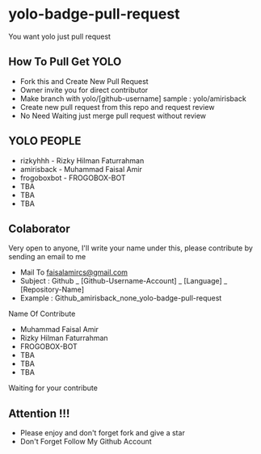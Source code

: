 # yolo-badge-pull-request
You want yolo just pull request

## How To Pull Get YOLO
- Fork this and Create New Pull Request
- Owner invite you for direct contributor
- Make branch with yolo/[github-username] sample : yolo/amirisback
- Create new pull request from this repo and request review
- No Need Waiting just merge pull request without review

## YOLO PEOPLE
- rizkyhhh - Rizky Hilman Faturrahman
- amirisback - Muhammad Faisal Amir
- frogoboxbot - FROGOBOX-BOT
- TBA
- TBA
- TBA

## Colaborator
Very open to anyone, I'll write your name under this, please contribute by sending an email to me

- Mail To faisalamircs@gmail.com
- Subject : Github _ [Github-Username-Account] _ [Language] _ [Repository-Name]
- Example : Github_amirisback_none_yolo-badge-pull-request

Name Of Contribute
- Muhammad Faisal Amir
- Rizky Hilman Faturrahman
- FROGOBOX-BOT
- TBA
- TBA
- TBA

Waiting for your contribute

## Attention !!!
- Please enjoy and don't forget fork and give a star
- Don't Forget Follow My Github Account
